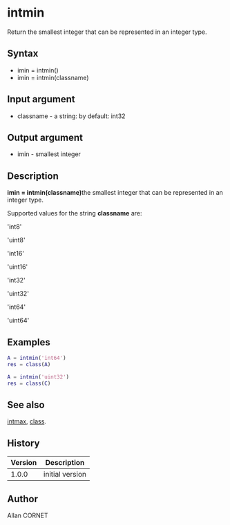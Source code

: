 # intmin

Return the smallest integer that can be represented in an integer type.

## Syntax

- imin = intmin()
- imin = intmin(classname)

## Input argument

- classname - a string: by default: int32

## Output argument

- imin - smallest integer

## Description

  <p><b>imin = intmin(classname)</b>the smallest integer that can be represented in an integer type.</p>
  <p>Supported values for the string <b>classname</b> are:</p>
  <p>'int8'</p>
  <p>'uint8'</p>
  <p>'int16'</p>
  <p>'uint16'</p>
  <p>'int32'</p>
  <p>'uint32'</p>
  <p>'int64'</p>
  <p>'uint64'</p>

## Examples

```matlab
A = intmin('int64')
res = class(A)
```

```matlab
A = intmin('uint32')
res = class(C)
```

## See also

[intmax](intmax.md), [class](class.html).

## History

| Version | Description     |
| ------- | --------------- |
| 1.0.0   | initial version |

## Author

Allan CORNET
